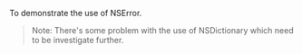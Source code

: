 To demonstrate the use of NSError.

> Note:
> There's some problem with the use of NSDictionary which need to be investigate further.
